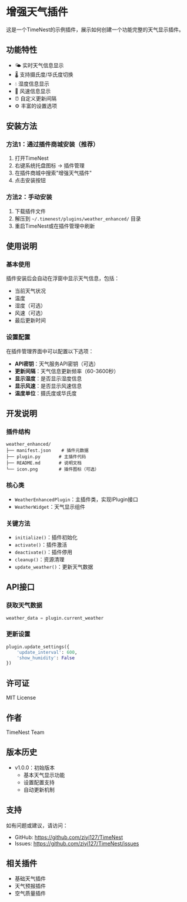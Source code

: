 # 增强天气插件

这是一个TimeNest的示例插件，展示如何创建一个功能完整的天气显示插件。

## 功能特性

- 🌤️ 实时天气信息显示
- 🌡️ 支持摄氏度/华氏度切换
- 💧 湿度信息显示
- 💨 风速信息显示
- ⏰ 自定义更新间隔
- ⚙️ 丰富的设置选项

## 安装方法

### 方法1：通过插件商城安装（推荐）
1. 打开TimeNest
2. 右键系统托盘图标 → 插件管理
3. 在插件商城中搜索"增强天气插件"
4. 点击安装按钮

### 方法2：手动安装
1. 下载插件文件
2. 解压到 `~/.timenest/plugins/weather_enhanced/` 目录
3. 重启TimeNest或在插件管理中刷新

## 使用说明

### 基本使用
插件安装后会自动在浮窗中显示天气信息，包括：
- 当前天气状况
- 温度
- 湿度（可选）
- 风速（可选）
- 最后更新时间

### 设置配置
在插件管理界面中可以配置以下选项：

- **API密钥**：天气服务API密钥（可选）
- **更新间隔**：天气信息更新频率（60-3600秒）
- **显示湿度**：是否显示湿度信息
- **显示风速**：是否显示风速信息
- **温度单位**：摄氏度或华氏度

## 开发说明

### 插件结构
```
weather_enhanced/
├── manifest.json    # 插件元数据
├── plugin.py       # 主插件代码
├── README.md       # 说明文档
└── icon.png        # 插件图标（可选）
```

### 核心类
- `WeatherEnhancedPlugin`：主插件类，实现IPlugin接口
- `WeatherWidget`：天气显示组件

### 关键方法
- `initialize()`：插件初始化
- `activate()`：插件激活
- `deactivate()`：插件停用
- `cleanup()`：资源清理
- `update_weather()`：更新天气数据

## API接口

### 获取天气数据
```python
weather_data = plugin.current_weather
```

### 更新设置
```python
plugin.update_settings({
    'update_interval': 600,
    'show_humidity': False
})
```

## 许可证

MIT License

## 作者

TimeNest Team

## 版本历史

- v1.0.0：初始版本
  - 基本天气显示功能
  - 设置配置支持
  - 自动更新机制

## 支持

如有问题或建议，请访问：
- GitHub: https://github.com/ziyi127/TimeNest
- Issues: https://github.com/ziyi127/TimeNest/issues

## 相关插件

- 基础天气插件
- 天气预报插件
- 空气质量插件
